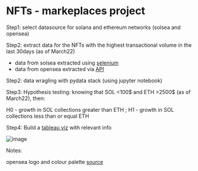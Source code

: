 # NFTs - markeplaces project

Step1:
select datasource for solana and ethereum networks (solsea and opensea)

Step2: 
extract data for the NFTs with the highest transactional volume in the last 30days (as of March22)

- data from solsea extracted using [selenium](https://www.selenium.dev/)
- data from opensea extracted via [API](https://docs.opensea.io/reference/api-overview)

Step2: 
data wragling with pydata stack (using jupyter notebook)

Step3:
Hypothesis testing: knowing that SOL <100$ and ETH >2500$ (as of March22), then:

  H0 - growth in SOL collections greater than ETH ; 
  H1 - growth in SOL collections less than or equal ETH

Step4:
Build a [tableau viz](https://public.tableau.com/app/profile/andrejgoncalves/viz/nfts_market/marketplaces?publish=yes) with relevant info

![image](https://user-images.githubusercontent.com/56920684/157866463-8e0921e1-f266-416b-9029-9311ae456045.png)


Notes: 

opensea logo and colour palette [source](https://docs.opensea.io/docs/logos)

